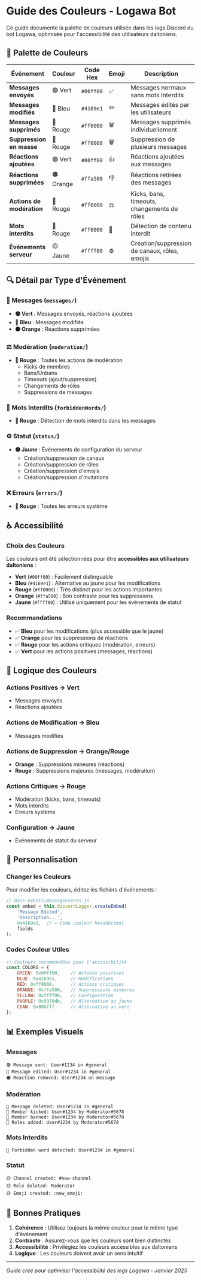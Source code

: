# Guide des Couleurs - Logawa Bot

Ce guide documente la palette de couleurs utilisée dans les logs Discord du bot Logawa, optimisée pour l'accessibilité des utilisateurs daltoniens.

## 🎨 Palette de Couleurs

| Événement | Couleur | Code Hex | Emoji | Description |
|-----------|---------|----------|-------|-------------|
| **Messages envoyés** | 🟢 Vert | `#00ff00` | ✅ | Messages normaux sans mots interdits |
| **Messages modifiés** | 🔵 Bleu | `#4169e1` | ✏️ | Messages édités par les utilisateurs |
| **Messages supprimés** | 🔴 Rouge | `#ff0000` | 🗑️ | Messages supprimés individuellement |
| **Suppression en masse** | 🔴 Rouge | `#ff0000` | 🗑️ | Suppression de plusieurs messages |
| **Réactions ajoutées** | 🟢 Vert | `#00ff00` | 👍 | Réactions ajoutées aux messages |
| **Réactions supprimées** | 🟠 Orange | `#ffa500` | 👎 | Réactions retirées des messages |
| **Actions de modération** | 🔴 Rouge | `#ff0000` | ⚖️ | Kicks, bans, timeouts, changements de rôles |
| **Mots interdits** | 🔴 Rouge | `#ff0000` | 🚫 | Détection de contenu interdit |
| **Événements serveur** | 🟡 Jaune | `#ffff00` | ⚙️ | Création/suppression de canaux, rôles, emojis |

## 🔍 Détail par Type d'Événement

### 📝 Messages (`messages/`)
- **🟢 Vert** : Messages envoyés, réactions ajoutées
- **🔵 Bleu** : Messages modifiés
- **🟠 Orange** : Réactions supprimées

### ⚖️ Modération (`moderation/`)
- **🔴 Rouge** : Toutes les actions de modération
  - Kicks de membres
  - Bans/Unbans
  - Timeouts (ajout/suppression)
  - Changements de rôles
  - Suppressions de messages

### 🚫 Mots Interdits (`forbiddenWords/`)
- **🔴 Rouge** : Détection de mots interdits dans les messages

### ⚙️ Statut (`status/`)
- **🟡 Jaune** : Événements de configuration du serveur
  - Création/suppression de canaux
  - Création/suppression de rôles
  - Création/suppression d'emojis
  - Création/suppression d'invitations

### ❌ Erreurs (`errors/`)
- **🔴 Rouge** : Toutes les erreurs système

## ♿ Accessibilité

### Choix des Couleurs
Les couleurs ont été sélectionnées pour être **accessibles aux utilisateurs daltoniens** :

- **Vert** (`#00ff00`) : Facilement distinguable
- **Bleu** (`#4169e1`) : Alternative au jaune pour les modifications
- **Rouge** (`#ff0000`) : Très distinct pour les actions importantes
- **Orange** (`#ffa500`) : Bon contraste pour les suppressions
- **Jaune** (`#ffff00`) : Utilisé uniquement pour les événements de statut

### Recommandations
- ✅ **Bleu** pour les modifications (plus accessible que le jaune)
- ✅ **Orange** pour les suppressions de réactions
- ✅ **Rouge** pour les actions critiques (modération, erreurs)
- ✅ **Vert** pour les actions positives (messages, réactions)

## 🎯 Logique des Couleurs

### Actions Positives → Vert
- Messages envoyés
- Réactions ajoutées

### Actions de Modification → Bleu
- Messages modifiés

### Actions de Suppression → Orange/Rouge
- **Orange** : Suppressions mineures (réactions)
- **Rouge** : Suppressions majeures (messages, modération)

### Actions Critiques → Rouge
- Modération (kicks, bans, timeouts)
- Mots interdits
- Erreurs système

### Configuration → Jaune
- Événements de statut du serveur

## 🔧 Personnalisation

### Changer les Couleurs
Pour modifier les couleurs, éditez les fichiers d'événements :

```javascript
// Dans events/messageEvents.js
const embed = this.discordLogger.createEmbed(
    'Message Edited',
    'Description...',
    0x4169e1,  // ← Code couleur hexadécimal
    fields
);
```

### Codes Couleur Utiles
```javascript
// Couleurs recommandées pour l'accessibilité
const COLORS = {
    GREEN: 0x00ff00,    // Actions positives
    BLUE: 0x4169e1,     // Modifications
    RED: 0xff0000,      // Actions critiques
    ORANGE: 0xffa500,   // Suppressions mineures
    YELLOW: 0xffff00,   // Configuration
    PURPLE: 0x9370db,   // Alternative au jaune
    CYAN: 0x00bfff      // Alternative au vert
};
```

## 📊 Exemples Visuels

### Messages
```
🟢 Message sent: User#1234 in #general
🔵 Message edited: User#1234 in #general
🟠 Reaction removed: User#1234 on message
```

### Modération
```
🔴 Message deleted: User#1234 in #general
🔴 Member kicked: User#1234 by Moderator#5678
🔴 Member banned: User#1234 by Moderator#5678
🔴 Roles added: User#1234 by Moderator#5678
```

### Mots Interdits
```
🔴 Forbidden word detected: User#1234 in #general
```

### Statut
```
🟡 Channel created: #new-channel
🟡 Role deleted: Moderator
🟡 Emoji created: :new_emoji:
```

## 🚨 Bonnes Pratiques

1. **Cohérence** : Utilisez toujours la même couleur pour le même type d'événement
2. **Contraste** : Assurez-vous que les couleurs sont bien distinctes
3. **Accessibilité** : Privilégiez les couleurs accessibles aux daltoniens
4. **Logique** : Les couleurs doivent avoir un sens intuitif

---

*Guide créé pour optimiser l'accessibilité des logs Logawa - Janvier 2025* 